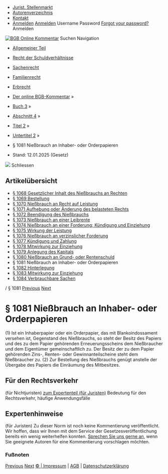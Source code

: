   * [Jurist. Stellenmarkt](https://bgb.kommentar.de/Buch-3/Abschnitt-4/Titel-2/Untertitel-2/</job-board> "Jurist. Stellenmarkt")
  * [Autorenverzeichnis](https://bgb.kommentar.de/Buch-3/Abschnitt-4/Titel-2/Untertitel-2/</Autorenverzeichnis> "Autorenverzeichnis")
  * [Kontakt](https://bgb.kommentar.de/Buch-3/Abschnitt-4/Titel-2/Untertitel-2/</Kontakt>)
  * [Anmelden](https://bgb.kommentar.de/Buch-3/Abschnitt-4/Titel-2/Untertitel-2/<#login> "show login form") [Anmelden](https://bgb.kommentar.de/Buch-3/Abschnitt-4/Titel-2/Untertitel-2/<#> "hide login form") Username Password
[Forgot your password?](https://bgb.kommentar.de/Buch-3/Abschnitt-4/Titel-2/Untertitel-2/</user/forgotpassword>) Anmelden 


[![BGB Online Kommentar](https://bgb.kommentar.de/extension/bgb/design/bgb/images/logo.png)](https://bgb.kommentar.de/Buch-3/Abschnitt-4/Titel-2/Untertitel-2/</> "BGB Online Kommentar")
Suchen
Navigation
  * [Allgemeiner Teil](https://bgb.kommentar.de/Buch-3/Abschnitt-4/Titel-2/Untertitel-2/</Buch-1>)
  * [Recht der Schuldverhältnisse](https://bgb.kommentar.de/Buch-3/Abschnitt-4/Titel-2/Untertitel-2/</Buch-2>)
  * [Sachenrecht](https://bgb.kommentar.de/Buch-3/Abschnitt-4/Titel-2/Untertitel-2/</Buch-3>)
  * [Familienrecht](https://bgb.kommentar.de/Buch-3/Abschnitt-4/Titel-2/Untertitel-2/</Buch-4>)
  * [Erbrecht](https://bgb.kommentar.de/Buch-3/Abschnitt-4/Titel-2/Untertitel-2/</Buch-5>)


  * [Der online BGB-Kommentar](https://bgb.kommentar.de/Buch-3/Abschnitt-4/Titel-2/Untertitel-2/</>) »
  * [Buch 3](https://bgb.kommentar.de/Buch-3/Abschnitt-4/Titel-2/Untertitel-2/</Buch-3>) »
  * [Abschnitt 4](https://bgb.kommentar.de/Buch-3/Abschnitt-4/Titel-2/Untertitel-2/</Buch-3/Abschnitt-4>) »
  * [Titel 2](https://bgb.kommentar.de/Buch-3/Abschnitt-4/Titel-2/Untertitel-2/</Buch-3/Abschnitt-4/Titel-2>) »
  * [Untertitel 2](https://bgb.kommentar.de/Buch-3/Abschnitt-4/Titel-2/Untertitel-2/</Buch-3/Abschnitt-4/Titel-2/Untertitel-2>) »
  * § 1081 Nießbrauch an Inhaber- oder Orderpapieren 
  * Stand: 12.01.2025 (Gesetz) 


![](https://vg01.met.vgwort.de/na/1c9909529ead4f509072c06d9081a7d5)
Schliessen 
## Artikelübersicht
  * [ § 1068 Gesetzlicher Inhalt des Nießbrauchs an Rechten ](https://bgb.kommentar.de/Buch-3/Abschnitt-4/Titel-2/Untertitel-2/</Buch-3/Abschnitt-4/Titel-2/Untertitel-2/Gesetzlicher-Inhalt-des-Niessbrauchs-an-Rechten>)
  * [ § 1069 Bestellung ](https://bgb.kommentar.de/Buch-3/Abschnitt-4/Titel-2/Untertitel-2/</Buch-3/Abschnitt-4/Titel-2/Untertitel-2/Bestellung>)
  * [ § 1070 Nießbrauch an Recht auf Leistung ](https://bgb.kommentar.de/Buch-3/Abschnitt-4/Titel-2/Untertitel-2/</Buch-3/Abschnitt-4/Titel-2/Untertitel-2/Niessbrauch-an-Recht-auf-Leistung>)
  * [ § 1071 Aufhebung oder Änderung des belasteten Rechts ](https://bgb.kommentar.de/Buch-3/Abschnitt-4/Titel-2/Untertitel-2/</Buch-3/Abschnitt-4/Titel-2/Untertitel-2/Aufhebung-oder-Aenderung-des-belasteten-Rechts>)
  * [ § 1072 Beendigung des Nießbrauchs ](https://bgb.kommentar.de/Buch-3/Abschnitt-4/Titel-2/Untertitel-2/</Buch-3/Abschnitt-4/Titel-2/Untertitel-2/Beendigung-des-Niessbrauchs>)
  * [ § 1073 Nießbrauch an einer Leibrente ](https://bgb.kommentar.de/Buch-3/Abschnitt-4/Titel-2/Untertitel-2/</Buch-3/Abschnitt-4/Titel-2/Untertitel-2/Niessbrauch-an-einer-Leibrente>)
  * [ § 1074 Nießbrauch an einer Forderung; Kündigung und Einziehung ](https://bgb.kommentar.de/Buch-3/Abschnitt-4/Titel-2/Untertitel-2/</Buch-3/Abschnitt-4/Titel-2/Untertitel-2/Niessbrauch-an-einer-Forderung-Kuendigung-und-Einziehung>)
  * [ § 1075 Wirkung der Leistung ](https://bgb.kommentar.de/Buch-3/Abschnitt-4/Titel-2/Untertitel-2/</Buch-3/Abschnitt-4/Titel-2/Untertitel-2/Wirkung-der-Leistung>)
  * [ § 1076 Nießbrauch an verzinslicher Forderung ](https://bgb.kommentar.de/Buch-3/Abschnitt-4/Titel-2/Untertitel-2/</Buch-3/Abschnitt-4/Titel-2/Untertitel-2/Niessbrauch-an-verzinslicher-Forderung>)
  * [ § 1077 Kündigung und Zahlung ](https://bgb.kommentar.de/Buch-3/Abschnitt-4/Titel-2/Untertitel-2/</Buch-3/Abschnitt-4/Titel-2/Untertitel-2/Kuendigung-und-Zahlung>)
  * [ § 1078 Mitwirkung zur Einziehung ](https://bgb.kommentar.de/Buch-3/Abschnitt-4/Titel-2/Untertitel-2/</Buch-3/Abschnitt-4/Titel-2/Untertitel-2/Mitwirkung-zur-Einziehung>)
  * [ § 1079 Anlegung des Kapitals ](https://bgb.kommentar.de/Buch-3/Abschnitt-4/Titel-2/Untertitel-2/</Buch-3/Abschnitt-4/Titel-2/Untertitel-2/Anlegung-des-Kapitals>)
  * [ § 1080 Nießbrauch an Grund- oder Rentenschuld ](https://bgb.kommentar.de/Buch-3/Abschnitt-4/Titel-2/Untertitel-2/</Buch-3/Abschnitt-4/Titel-2/Untertitel-2/Niessbrauch-an-Grund-oder-Rentenschuld>)
  * § 1081 Nießbrauch an Inhaber- oder Orderpapieren 
  * [ § 1082 Hinterlegung ](https://bgb.kommentar.de/Buch-3/Abschnitt-4/Titel-2/Untertitel-2/</Buch-3/Abschnitt-4/Titel-2/Untertitel-2/Hinterlegung>)
  * [ § 1083 Mitwirkung zur Einziehung ](https://bgb.kommentar.de/Buch-3/Abschnitt-4/Titel-2/Untertitel-2/</Buch-3/Abschnitt-4/Titel-2/Untertitel-2/Mitwirkung-zur-Einziehung2>)
  * [ § 1084 Verbrauchbare Sachen ](https://bgb.kommentar.de/Buch-3/Abschnitt-4/Titel-2/Untertitel-2/</Buch-3/Abschnitt-4/Titel-2/Untertitel-2/Verbrauchbare-Sachen>)


/ § 1081 
[Previous](https://bgb.kommentar.de/Buch-3/Abschnitt-4/Titel-2/Untertitel-2/</Buch-3/Abschnitt-4/Titel-2/Untertitel-2/Niessbrauch-an-Grund-oder-Rentenschuld> "§ 1080 Nießbrauch an Grund- oder Rentenschuld") [Next](https://bgb.kommentar.de/Buch-3/Abschnitt-4/Titel-2/Untertitel-2/</Buch-3/Abschnitt-4/Titel-2/Untertitel-2/Hinterlegung> "§ 1082 Hinterlegung")
# § 1081 Nießbrauch an Inhaber- oder Orderpapieren
(1) Ist ein Inhaberpapier oder ein Orderpapier, das mit Blankoindossament versehen ist, Gegenstand des Nießbrauchs, so steht der Besitz des Papiers und des zu dem Papier gehörenden Erneuerungsscheins dem Nießbraucher und dem Eigentümer gemeinschaftlich zu. Der Besitz der zu dem Papier gehörenden Zins-, Renten- oder Gewinnanteilscheine steht dem Nießbraucher zu.
(2) Zur Bestellung des Nießbrauchs genügt anstelle der Übergabe des Papiers die Einräumung des Mitbesitzes.
## Für den Rechtsverkehr 
(für Nichtjuristen)
[zum Expertenteil (für Juristen)](https://bgb.kommentar.de/Buch-3/Abschnitt-4/Titel-2/Untertitel-2/<#expertenhinweise>)
Bedeutung für den Rechtsverkehr, häufige Anwendungsfälle
## Expertenhinweise
(für Juristen)
Zu dieser Norm ist noch keine Kommentierung veröffentlicht. Wir hoffen, dass wir Ihnen mit dem Service der Gesetzesveröffentlichung bereits ein wenig weiterhelfen konnten. [Sprechen Sie uns gerne an](https://bgb.kommentar.de/Buch-3/Abschnitt-4/Titel-2/Untertitel-2/</Kontakt>), wenn Sie geeignete Autoren für eine Kommentierung vorschlagen möchten. 
### Fußnoten
[Previous](https://bgb.kommentar.de/Buch-3/Abschnitt-4/Titel-2/Untertitel-2/</Buch-3/Abschnitt-4/Titel-2/Untertitel-2/Niessbrauch-an-Grund-oder-Rentenschuld> "§ 1080 Nießbrauch an Grund- oder Rentenschuld") [Next](https://bgb.kommentar.de/Buch-3/Abschnitt-4/Titel-2/Untertitel-2/</Buch-3/Abschnitt-4/Titel-2/Untertitel-2/Hinterlegung> "§ 1082 Hinterlegung")
[© | Impressum](https://bgb.kommentar.de/Buch-3/Abschnitt-4/Titel-2/Untertitel-2/</Kontakt>) | [AGB](https://bgb.kommentar.de/Buch-3/Abschnitt-4/Titel-2/Untertitel-2/</AGB>) | [Datenschutzerklärung](https://bgb.kommentar.de/Buch-3/Abschnitt-4/Titel-2/Untertitel-2/</Datenschutzerklaerung-fuer-Leser>)
